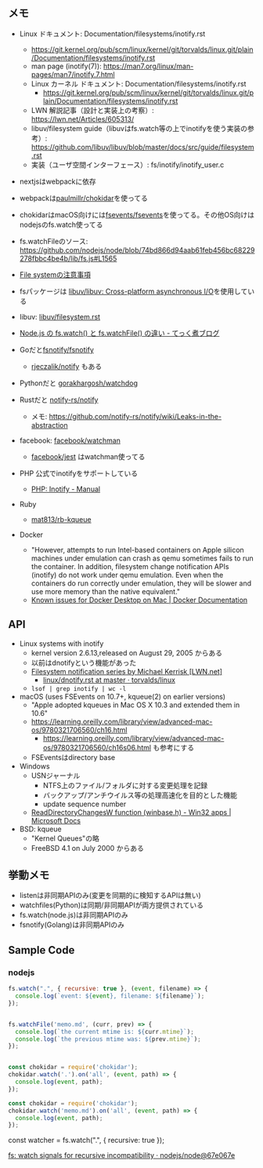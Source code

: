## メモ

* Linux ドキュメント: Documentation/filesystems/inotify.rst
    * https://git.kernel.org/pub/scm/linux/kernel/git/torvalds/linux.git/plain/Documentation/filesystems/inotify.rst
  * man page (inotify(7)): https://man7.org/linux/man-pages/man7/inotify.7.html
  * Linux カーネル ドキュメント: Documentation/filesystems/inotify.rst
  	* https://git.kernel.org/pub/scm/linux/kernel/git/torvalds/linux.git/plain/Documentation/filesystems/inotify.rst
  * LWN 解説記事（設計と実装上の考察）: https://lwn.net/Articles/605313/
  * libuv/filesystem guide（libuvはfs.watch等の上でinotifyを使う実装の参考）: https://github.com/libuv/libuv/blob/master/docs/src/guide/filesystem.rst
  * 実装（ユーザ空間インターフェース）: fs/inotify/inotify_user.c
* nextjsはwebpackに依存
* webpackは[paulmillr/chokidar](https://github.com/paulmillr/chokidar)を使ってる
* chokidarはmacOS向けには[fsevents/fsevents](https://github.com/fsevents/fsevents)を使ってる。その他OS向けはnodejsのfs.watch使ってる
* fs.watchFileのソース: https://github.com/nodejs/node/blob/74bd866d94aab61feb456bc68229278fbbc4be4b/lib/fs.js#L1565
* [File systemの注意事項](https://nodejs.org/docs/latest/api/fs.html#fs_caveats)
* fsパッケージは [libuv/libuv: Cross\-platform asynchronous I/O](https://github.com/libuv/libuv)を使用している
* libuv: [libuv/filesystem\.rst](https://github.com/libuv/libuv/blob/707dd7f17d9d84d972282666fee47dd3b216349b/docs/src/guide/filesystem.rst#file-change-events)
* [Node\.js の fs\.watch\(\) と fs\.watchFile\(\) の違い \- てっく煮ブログ](http://tech.nitoyon.com/ja/blog/2013/10/02/node-watch-impl/)

* Goだと[fsnotify/fsnotify](https://github.com/fsnotify/fsnotify)
  * [rjeczalik/notify](https://github.com/rjeczalik/notify) もある
* Pythonだと [gorakhargosh/watchdog](https://github.com/gorakhargosh/watchdog)
* Rustだと [notify\-rs/notify](https://github.com/notify-rs/notify)
  * メモ: https://github.com/notify-rs/notify/wiki/Leaks-in-the-abstraction

* facebook: [facebook/watchman](https://github.com/facebook/watchman)
  * [facebook/jest](https://github.com/facebook/jest) はwatchman使ってる
* PHP 公式でinotifyをサポートしている
  * [PHP: Inotify \- Manual](https://www.php.net/inotify)
* Ruby
  * [mat813/rb-kqueue](https://github.com/mat813/rb-kqueue)
* Docker
  * "However, attempts to run Intel-based containers on Apple silicon machines under emulation can crash as qemu sometimes fails to run the container. In addition, filesystem change notification APIs (inotify) do not work under qemu emulation. Even when the containers do run correctly under emulation, they will be slower and use more memory than the native equivalent."
  * [Known issues for Docker Desktop on Mac \| Docker Documentation](https://docs.docker.com/desktop/troubleshoot/known-issues/)

## API

* Linux systems with inotify
  * kernel version 2.6.13,released on August 29, 2005 からある
  * 以前はdnotifyという機能があった
  * [Filesystem notification series by Michael Kerrisk \[LWN\.net\]](https://lwn.net/Articles/605313/)
    * [linux/dnotify\.rst at master · torvalds/linux](https://github.com/torvalds/linux/blob/master/Documentation/filesystems/dnotify.rst)
  * `lsof | grep inotify | wc -l`
* macOS (uses FSEvents on 10.7+, kqueue(2) on earlier versions)
  * "Apple adopted kqueues in Mac OS X 10.3 and extended them in 10.6"
  * https://learning.oreilly.com/library/view/advanced-mac-os/9780321706560/ch16.html
    * https://learning.oreilly.com/library/view/advanced-mac-os/9780321706560/ch16s06.html も参考にする
  * FSEventsはdirectory base
* Windows
  * USNジャーナル
    * NTFS上のファイル/フォルダに対する変更処理を記録
    * バックアップ/アンチウイルス等の処理高速化を目的とした機能
    * update sequence number
  * [ReadDirectoryChangesW function \(winbase\.h\) \- Win32 apps \| Microsoft Docs](https://docs.microsoft.com/ja-jp/windows/win32/api/winbase/nf-winbase-readdirectorychangesw?redirectedfrom=MSDN)
* BSD: kqueue
  * "Kernel Queues"の略
  * FreeBSD 4.1 on July 2000 からある

## 挙動メモ

* listenは非同期APIのみ(変更を同期的に検知するAPIは無い)
* watchfiles(Python)は同期/非同期APIが両方提供されている
* fs.watch(node.js)は非同期APIのみ
* fsnotify(Golang)は非同期APIのみ

## Sample Code

### nodejs

```js
fs.watch(".", { recursive: true }, (event, filename) => {
  console.log(`event: ${event}, filename: ${filename}`);
});


fs.watchFile('memo.md', (curr, prev) => {
  console.log(`the current mtime is: ${curr.mtime}`);
  console.log(`the previous mtime was: ${prev.mtime}`);
});


const chokidar = require('chokidar');
chokidar.watch('.').on('all', (event, path) => {
  console.log(event, path);
});

const chokidar = require('chokidar');
chokidar.watch('memo.md').on('all', (event, path) => {
  console.log(event, path);
});
```
const watcher = fs.watch(".", { recursive: true });

[fs: watch signals for recursive incompatibility · nodejs/node@67e067e](https://github.com/nodejs/node/commit/67e067eb0658281b647ff68a5a9e64ea2cfdb706)

